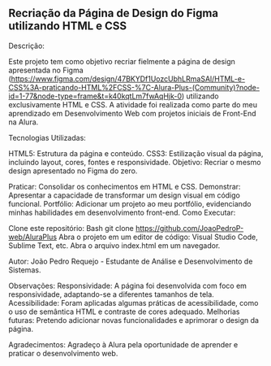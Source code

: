 ## Recriação da Página de Design do Figma utilizando HTML e CSS

Descrição:

Este projeto tem como objetivo recriar fielmente a página de design apresentada no Figma (https://www.figma.com/design/47BKYDf1UozcUbhLRmaSAl/HTML-e-CSS%3A-praticando-HTML%2FCSS-%7C-Alura-Plus-(Community)?node-id=1-77&node-type=frame&t=k40kqtLm7fwAqHjk-0) utilizando exclusivamente HTML e CSS. A atividade foi realizada como parte do meu aprendizado em Desenvolvimento Web com projetos iniciais de Front-End na Alura.

Tecnologias Utilizadas:

HTML5: Estrutura da página e conteúdo.
CSS3: Estilização visual da página, incluindo layout, cores, fontes e responsividade.
Objetivo: Recriar o mesmo design apresentado no Figma do zero.

Praticar: Consolidar os conhecimentos em HTML e CSS.
Demonstrar: Apresentar a capacidade de transformar um design visual em código funcional.
Portfólio: Adicionar um projeto ao meu portfólio, evidenciando minhas habilidades em desenvolvimento front-end.
Como Executar:

Clone este repositório:
Bash
git clone https://github.com/JoaoPedroP-web/AluraPlus
Abra o projeto em um editor de código: Visual Studio Code, Sublime Text, etc.
Abra o arquivo index.html em um navegador.

Autor: João Pedro Requejo - Estudante de Análise e Desenvolvimento de Sistemas.

Observações:
Responsividade: A página foi desenvolvida com foco em responsividade, adaptando-se a diferentes tamanhos de tela.
Acessibilidade: Foram aplicadas algumas práticas de acessibilidade, como o uso de semântica HTML e contraste de cores adequado.
Melhorias futuras: Pretendo adicionar novas funcionalidades e aprimorar o design da página.

Agradecimentos:
Agradeço à Alura pela oportunidade de aprender e praticar o desenvolvimento web.

